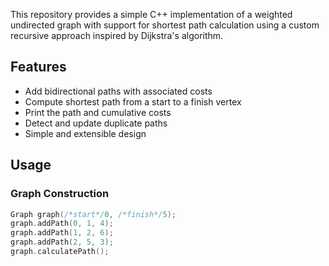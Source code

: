 This repository provides a simple C++ implementation of a weighted undirected graph with support for shortest path calculation using a custom recursive approach inspired by Dijkstra's algorithm.

## Features

- Add bidirectional paths with associated costs
- Compute shortest path from a start to a finish vertex
- Print the path and cumulative costs
- Detect and update duplicate paths
- Simple and extensible design

## Usage

### Graph Construction

```cpp
Graph graph(/*start*/0, /*finish*/5);
graph.addPath(0, 1, 4);
graph.addPath(1, 2, 6);
graph.addPath(2, 5, 3);
graph.calculatePath();